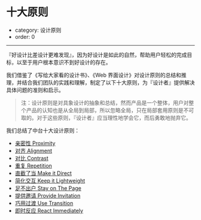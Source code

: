 # 十大原则

- category: 设计原则
- order: 0

---

『好设计比差设计更难发现』，因为好设计是如此的自然，帮助用户轻松的完成目标，以至于用户根本意识不到好设计的存在。

我们借鉴了《写给大家看的设计书》、《Web 界面设计》对设计原则的总结和推理，并结合我们团队的实践和理解，制定了以下十大原则，为『设计者』提供解决具体问题的准则和启示。

> 注：设计原则是对具象设计的抽象和总结，然而产品是一个整体，用户对整个产品的认知也是从全局到局部，所以忽略全局，只在局部套用原则是不可取的。对于这些原则，『设计者』应当理性地学会它，而后勇敢地抛弃它。

我们总结了中台十大设计原则：

- [亲密性 Proximity]()
- [对齐 Alignment]()
- [对比 Contrast]()
- [重复 Repetition]()
- [直截了当 Make it Direct]()
- [简化交互 Keep it Lightweight]()
- [足不出户 Stay on The Page]()
- [提供邀请 Provide Invitation]()
- [巧用过渡 Use Transition]()
- [即时反应 React Immediately]()
